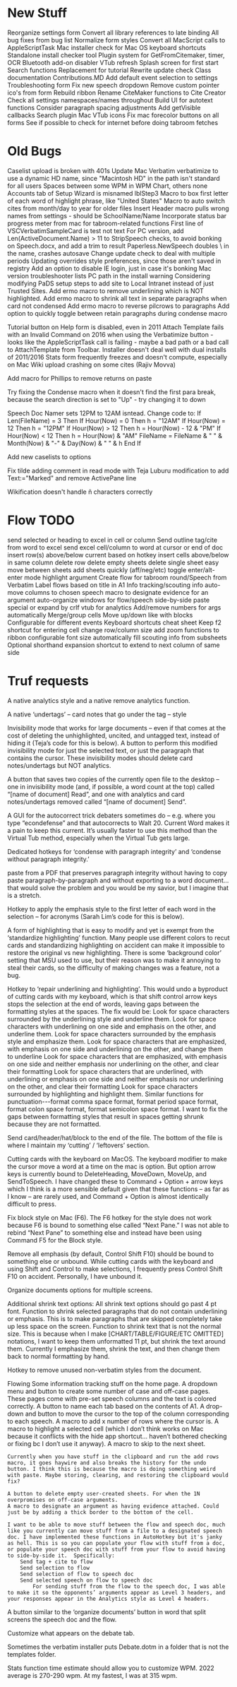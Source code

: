 # New Stuff
Reorganize settings form
Convert all library references to late binding
All bug fixes from bug list
Normalize form styles
Convert all MacScript calls to AppleScriptTask
Mac installer check for Mac OS keyboard shortcuts
Standalone install checker tool
Plugin system for GetFromCitemaker, timer, OCR
Bluetooth add-on disabler
VTub refresh
Splash screen for first start
Search functions
Replacement for tutorial
Rewrite update check
Class documentation
Contributions.MD
Add default event selection to settings
Troubleshooting form
Fix new speech dropdown
Remove custom pointer ico's from form
Rebuild ribbon
Rename CiteMaker functions to Cite Creator
Check all settings namespaces/names throughout
Build UI for autotext functions
Consider paragraph spacing adjustments
Add getVisible callbacks
Search plugin
Mac VTub icons
Fix mac forecolor buttons on all forms
See if possible to check for internet before doing tabroom fetches

# Old Bugs
Caselist upload is broken with 401s
Update Mac Verbatim verbatimize to use a dynamic HD name, since "Macintosh HD" in the path isn't standard for all users
Spaces between some WPM in WPM Chart, others none
Accounts tab of Setup Wizard is misnamed lblStep3
Macro to box first letter of each word of highlight phrase, like "United States"
Macro to auto switch cites from month/day to year for older files
Insert Header macro pulls wrong names from settings - should be SchoolName/Name
Incorporate status bar progress meter from mac for tabroom-related functions
First line of VSCVerbatimSampleCard is test not text
For PC version, add Len(ActiveDocument.Name) > 11 to StripSpeech checks, to avoid bonking on Speech.docx, and add a trim to result
Paperless.NewSpeech doubles \ in the name, crashes autosave
Change update check to deal with multiple periods
Updating overrides style preferences, since those aren't saved in registry
Add an option to disable IE login, just in case it's bonking
Mac version troubleshooter lists PC path in the install warning
Considering modifying PaDS setup steps to add site to Local Intranet instead of just Trusted Sites.
Add ermo macro to remove underlining which is NOT highlighted.
Add ermo macro to shrink all text in separate paragraphs when card not condensed
Add ermo macro to reverse pilcrows to paragraphs
Add option to quickly toggle between retain paragraphs during condense macro

Tutorial button on Help form is disabled, even in 2011
Attach Template fails with an Invalid Command on 2016 when using the Verbatimize button - looks like the AppleScriptTask call is failing - maybe a bad path or a bad call to AttachTemplate from Toolbar.
Installer doesn't deal well with dual installs of 2011/2016
Stats form frequently freezes and doesn't compute, especially on Mac
Wiki upload crashing on some cites (Rajiv Movva)

Add macro for Phillips to remove returns on paste

Try fixing the Condense macro when it doesn't find the first para break, because the search direction is set to "Up" - try changing it to down

Speech Doc Namer sets 12PM to 12AM isntead. Change code to:
If Len(FileName) = 3 Then
  If Hour(Now) = 0 Then h = "12AM"
  If Hour(Now) = 12 Then h = "12PM"
  If Hour(Now) > 12 Then h = Hour(Now) - 12 & "PM"
  If Hour(Now) < 12 Then h = Hour(Now) & "AM"
  FileName = FileName & " " & Month(Now) & "-" & Day(Now) & " " & h
End If

Add new caselists to options

Fix tilde adding comment in read mode with Teja Luburu modification to add Text:="Marked" and remove ActivePane line

Wikification doesn't handle ñ characters correctly





# Flow TODO
send selected or heading to excel in cell or column
Send outline tag/cite from word to excel
send excel cell/column to word at cursor or end of doc
insert row(s) above/below current based on hotkey
insert cells above/below in same column
delete row
delete empty sheets
delete single sheet
easy move between sheets
add sheets quickly (aff/neg/etc)
toggle enter/alt-enter mode
highlight argument
Create flow for tabroom round/Speech from Verbatim
Label flows based on title in A1
Info tracking/scouting info
auto-move columns to chosen speech
macro to designate evidence for an argument
auto-organize windows for flow/speech side-by-side
paste special or expand by crlf
vtub for analytics
Add/remove numbers for args automatically
Merge/group cells
Move up/down like with blocks
Configurable for different events
Keyboard shortcuts cheat sheet
Keep f2 shortcut for entering cell
change row/column size
add zoom functions to ribbon
configurable font size
automatically fill scouting info from subsheets
Optional shorthand expansion
shortcut to extend to next column of same side


# Truf requests

A native analytics style and a native remove analytics function.

A native ‘undertags’ – card notes that go under the tag – style

Invisibility mode that works for large documents – even if that comes at the cost of deleting the unhighlighted, uncited, and untagged text, instead of hiding it (Teja’s code for this is below).
	A button to perform this modified invisibility mode for just the selected text, or just the paragraph that contains the cursor.
    These invisibility modes should delete card notes/undertags but NOT analytics. 

A button that saves two copies of the currently open file to the desktop – one in invisibility mode (and, if possible, a word count at the top) called “[name of document] Read”, and one with analytics and card notes/undertags removed called “[name of document] Send”.

A GUI for the autocorrect trick debaters sometimes do – e.g. where you type “econdefense” and that autocorrects to Walt 20. Current Word makes it a pain to keep this current. It’s usually faster to use this method than the Virtual Tub method, especially when the Virtual Tub gets large.  

Dedicated hotkeys for ‘condense with paragraph integrity’ and ‘condense without paragraph integrity.’

paste from a PDF that preserves paragraph integrity without having to copy paste paragraph-by-paragraph and without exporting to a word document… that would solve the problem and you would be my savior, but I imagine that is a stretch. 

Hotkey to apply the emphasis style to the first letter of each word in the selection – for acronyms (Sarah Lim’s code for this is below).

A form of highlighting that is easy to modify and yet is exempt from the ‘standardize highlighting’ function. Many people use different colors to recut cards and standardizing highlighting on accident can make it impossible to restore the original vs new highlighting.
	There is some ‘background color’ setting that MSU used to use, but their reason was to make it annoying to steal their cards, so the difficulty of making changes was a feature, not a bug. 

Hotkey to ‘repair underlining and highlighting’. This would undo a byproduct of cutting cards with my keyboard, which is that shift control arrow keys stops the selection at the end of words, leaving gaps between the formatting styles at the spaces. The fix would be:
	Look for space characters surrounded by the underlining style and underline them.
	Look for space characters with underlining on one side and emphasis on the other, and underline them.
	Look for space characters surrounded by the emphasis style and emphasize them.
	Look for space characters that are emphasized, with emphasis on one side and underlining on the other, and change them to underline
	Look for space characters that are emphasized, with emphasis on one side and neither emphasis nor underlining on the other, and clear their formatting
	Look for space characters that are underlined, with underlining or emphasis on one side and neither emphasis nor underlining on the other, and clear their formatting
	Look for space characters surrounded by highlighting and highlight them.
	Similar functions for punctuation---format comma space format, format period space format, format colon space format, format semicolon space format.
	I want to fix the gaps between formatting styles that result in spaces getting shrunk because they are not formatted.

Send card/header/hat/block to the end of the file. The bottom of the file is where I maintain my ‘cutting’ / ‘leftovers’ section.
		
Cutting cards with the keyboard on MacOS. The keyboard modifier to make the cursor move a word at a time on the mac is option. But option arrow keys is currently bound to DeleteHeading, MoveDown, MoveUp, and SendToSpeech. I have changed these to Command + Option + arrow keys which I think is a more sensible default given that these functions – as far as I know – are rarely used, and Command + Option is almost identically difficult to press.

Fix block style on Mac (F6). The F6 hotkey for the style does not work because F6 is bound to something else called “Next Pane.” I was not able to rebind “Next Pane” to something else and instead have been using Command F5 for the Block style.

Remove all emphasis (by default, Control Shift F10) should be bound to something else or unbound. While cutting cards with the keyboard and using Shift and Control to make selections, I frequently press Control Shift F10 on accident. Personally, I have unbound it.

Organize documents options for multiple screens.

Additional shrink text options:
    All shrink text options should go past 4 pt font.
    Function to shrink selected paragraphs that do not contain underlining or emphasis. This is to make paragraphs that are skipped completely take up less space on the screen.
    Function to shrink text that is not the normal size. This is because when I make [CHART/TABLE/FIGURE/ETC OMITTED] notations, I want to keep them unformatted 11 pt, but shrink the text around them. Currently I emphasize them, shrink the text, and then change them back to normal formatting by hand.
	
Hotkey to remove unused non-verbatim styles from the document.
            
Flowing
	Some information tracking stuff on the home page.
	A dropdown menu and button to create some number of case and off-case pages. These pages come with pre-set speech columns and the text is colored correctly.
	A button to name each tab based on the contents of A1.
	A drop-down and button to move the cursor to the top of the column corresponding to each speech.
	A macro to add x number of rows where the cursor is.
	A macro to highlight a selected cell (which I don’t think works on Mac because it conflicts with the hide app shortcut… haven’t bothered checking or fixing bc I don’t use it anyway).
	A macro to skip to the next sheet. 
        
	Currently when you have stuff in the clipboard and run the add rows macro, it goes haywire and also breaks the history for the undo button. I think this is because the macro is doing something weird with paste. Maybe storing, clearing, and restoring the clipboard would fix?
        
	A button to delete empty user-created sheets. For when the 1N overpromises on off-case arguments.
    A macro to designate an argument as having evidence attached. Could just be by adding a thick border to the bottom of the cell.  
        
	I want to be able to move stuff between the flow and speech doc, much like you currently can move stuff from a file to a designated speech doc. I have implemented these functions in AutoHotkey but it's janky as hell. This is so you can populate your flow with stuff from a doc, or populate your speech doc with stuff from your flow to avoid having to side-by-side it.  Specifically:
		Send tag + cite to flow
		Send selection to flow
		Send selection of flow to speech doc
		Send selected speech on flow to speech doc
			For sending stuff from the flow to the speech doc, I was able to make it so the opponents’ arguments appear as Level 3 headers, and your responses appear in the Analytics style as Level 4 headers.
					
A button similar to the ‘organize documents’ button in word that split screens the speech doc and the flow. 

    
Customize what appears on the debate tab.
            
Sometimes the verbatim installer puts Debate.dotm in a folder that is not the templates folder.

Stats function time estimate should allow you to customize WPM. 2022 average is 270-290 wpm. At my fastest, I was at 315 wpm.
